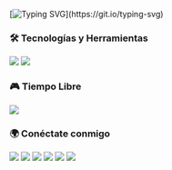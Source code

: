 [![Typing SVG](https://readme-typing-svg.herokuapp.com?font=Silkscreen&pause=1000&color=F7F7F7&center=true&width=500&lines=El+%C3%BAnico+l%C3%ADmite+es+tu+imaginaci%C3%B3n...;+y+la+RAM.)](https://git.io/typing-svg)

### 🛠️ Tecnologías y Herramientas  
<p align="left">
  <img src="https://skillicons.dev/icons?i=java,py,js,html,css&theme=light" />
  <img src="https://skillicons.dev/icons?i=github,vscode&theme=light" />
</p>

### 🎮 Tiempo Libre  
<p align="left">
  <img src="https://skillicons.dev/icons?i=bots,unity,robloxstudio&theme=light" />
</p>

### 🌍 Conéctate conmigo  
<p align="left">
  <a href="https://discord.com/users/695857077163261952"><img src="https://skillicons.dev/icons?i=discord" /></a>
  <a href="https://x.com/santyx_gt"><img src="https://skillicons.dev/icons?i=twitter" /></a>
  <a href="mailto:davidsantiagoguerrerotolosa@gmail.com"><img src="https://skillicons.dev/icons?i=gmail" /></a>
  <a href="https://www.instagram.com/santyxgt_/?hl=es"><img src="https://skillicons.dev/icons?i=instagram" /></a>
  <a href="https://www.linkedin.com/in/david-santiago-guerrero-tolosa-974b0334a/"><img src="https://skillicons.dev/icons?i=linkedin" /></a>
  <a href="https://www.notion.so/David-Santiago-Guerrero-Tolosa-1c8f2066b9bf808b9167ee9fb68cbaa4"><img src="https://skillicons.dev/icons?i=notion" /></a>
</p>
